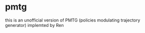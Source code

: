 # pmtg
this is an unofficial version of PMTG (policies modulating trajectory generator) implemted by Ren
